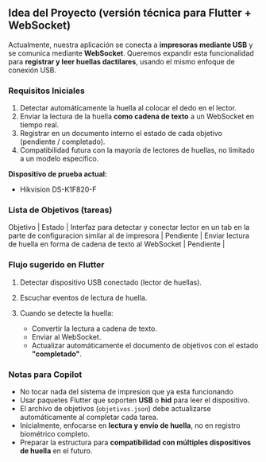 
## Idea del Proyecto (versión técnica para Flutter + WebSocket)

Actualmente, nuestra aplicación se conecta a **impresoras mediante USB** y se comunica mediante **WebSocket**.
Queremos expandir esta funcionalidad para **registrar y leer huellas dactilares**, usando el mismo enfoque de conexión USB.

### Requisitos Iniciales

1. Detectar automáticamente la huella al colocar el dedo en el lector.
2. Enviar la lectura de la huella **como cadena de texto** a un WebSocket en tiempo real.
3. Registrar en un documento interno el estado de cada objetivo (pendiente / completado).
4. Compatibilidad futura con la mayoría de lectores de huellas, no limitado a un modelo específico.

**Dispositivo de prueba actual:**

* Hikvision DS-K1F820-F


### Lista de Objetivos (tareas)
Objetivo                                                          | Estado    |
Interfaz para detectar y conectar lector en un tab en la parte de configuracion similar al de impresora | Pendiente |
Enviar lectura de huella en forma de cadena de texto al WebSocket | Pendiente |





### Flujo sugerido en Flutter

1. Detectar dispositivo USB conectado (lector de huellas).
2. Escuchar eventos de lectura de huella.
3. Cuando se detecte la huella:

   * Convertir la lectura a cadena de texto.
   * Enviar al WebSocket.
   * Actualizar automáticamente el documento de objetivos con el estado **"completado"**.



### Notas para Copilot
* No tocar nada del sistema de impresion que ya esta funcionando
* Usar paquetes Flutter que soporten **USB** o **hid** para leer el dispositivo.
* El archivo de objetivos (`objetivos.json`) debe actualizarse automáticamente al completar cada tarea.
* Inicialmente, enfocarse en **lectura y envío de huella**, no en registro biométrico completo.
* Preparar la estructura para **compatibilidad con múltiples dispositivos de huella** en el futuro.
